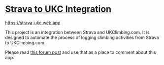 # [Strava to UKC Integration](https://strava-ukc.web.app)

https://strava-ukc.web.app

This project is an integration between Strava and UKClimbing.com. It is designed to automate the process of logging climbing activities from Strava to UKClimbing.com.

Please read [this forum post](https://www.ukclimbing.com/forums/off_belay/anyone_interested_in_a_strava_integration_to_the_ukcukh_diary-766321?v=1#x9857619) and use that as a place to comment about this app.